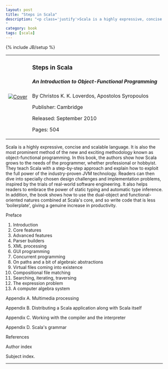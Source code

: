 ```yaml
---
layout: post
title: "Steps in Scala"
description: "<p class='justify'>Scala is a highly expressive, concise and scalable language. It is also the most prominent method of the new and exciting methodology known as object-functional programming. In this book, the authors show how Scala grows to the needs of the programmer, whether professional or hobbyist. They teach Scala with a step-by-step approach and explain how to exploit the full power of the industry-proven JVM technology. Readers can then dive into specially chosen design challenges and implementation problems, inspired by the trials of real-world software engineering. It also helps readers to embrace the power of static typing and automatic type inference. In addition, the book shows how to use the dual-object and functional-oriented natures combined at Scala's core, and so write code that is less 'boilerplate', giving a genuine increase in productivity.</p>
"
category: book
tags: [scala]
---
```

{% include JB/setup %}


<table class="table"><tr>
	<td>
	<a href="http://www.cambridge.org/gb/knowledge/isbn/item2713441/?site_locale=en_GB" target="_blank"><img src="http://assets.cambridge.org/97805217/47585/cover/9780521747585.jpg" alt="Cover"></a></td>
	<td>
		<h3>Steps in Scala</h3>
<h5>An Introduction to Object-Functional Programming</h5>

<p>By Christos K. K. Loverdos, Apostolos Syropoulos</p>

<p>Publisher: Cambridge</p>

<p>Released: September 2010</p>

<p>Pages: 504</p>
</td></tr></table>

<p class='justify'>
Scala is a highly expressive, concise and scalable language. It is also the most prominent method of the new and exciting methodology known as object-functional programming. In this book, the authors show how Scala grows to the needs of the programmer, whether professional or hobbyist. They teach Scala with a step-by-step approach and explain how to exploit the full power of the industry-proven JVM technology. Readers can then dive into specially chosen design challenges and implementation problems, inspired by the trials of real-world software engineering. It also helps readers to embrace the power of static typing and automatic type inference. In addition, the book shows how to use the dual-object and functional-oriented natures combined at Scala's core, and so write code that is less 'boilerplate', giving a genuine increase in productivity.</p>

Preface

1. Introduction
2. Core features
3. Advanced features
4. Parser builders
5. XML processing
6. GUI programming
7. Concurrent programming
8. On paths and a bit of algebraic abstractions
9. Virtual files coming into existence
10. Compositional file matching
11. Searching, iterating, traversing
12. The expression problem
13. A computer algebra system

Appendix A. Multimedia processing

Appendix B. Distributing a Scala application along with Scala itself

Appendix C. Working with the compiler and the interpreter

Appendix D. Scala's grammar

References

Author index

Subject index.

----